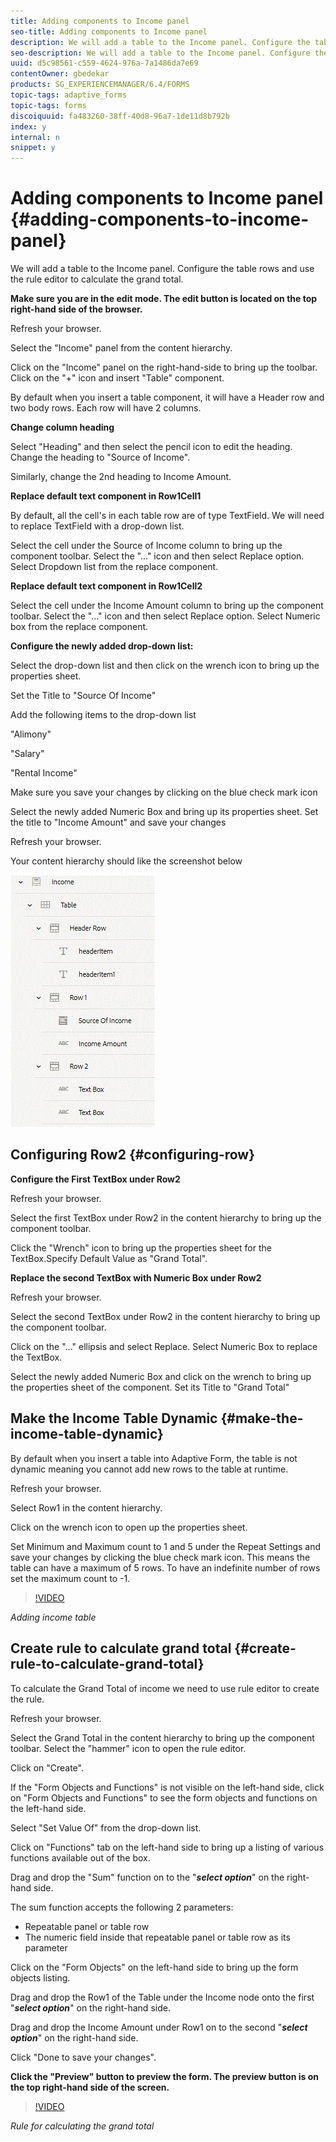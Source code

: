 ```yaml
---
title: Adding components to Income panel
seo-title: Adding components to Income panel
description: We will add a table to the Income panel. Configure the table rows and use the rule editor to calculate the grand total.
seo-description: We will add a table to the Income panel. Configure the table rows and use the rule editor to calculate the grand total.
uuid: d5c98561-c559-4624-976a-7a1486da7e69
contentOwner: gbedekar
products: SG_EXPERIENCEMANAGER/6.4/FORMS
topic-tags: adaptive_forms
topic-tags: forms
discoiquuid: fa483260-38ff-40d8-96a7-1de11d8b792b
index: y
internal: n
snippet: y
---
```


# Adding components to Income panel {#adding-components-to-income-panel}

We will add a table to the Income panel. Configure the table rows and use the rule editor to calculate the grand total.


**Make sure you are in the edit mode. The edit button is located on the top right-hand side of the browser.**

Refresh your browser.

Select the "Income" panel from the content hierarchy.

Click on the "Income" panel on the right-hand-side to bring up the toolbar. Click on the "+" icon and insert "Table" component.

By default when you insert a table component, it will have a Header row and two body rows. Each row will have 2 columns.

**Change column heading**

Select "Heading" and then select the pencil icon to edit the heading. Change the heading to "Source of Income".

Similarly, change the 2nd heading to Income Amount.

**Replace default text component in Row1Cell1**

By default, all the cell's in each table row are of type TextField. We will need to replace TextField with a drop-down list.

Select the cell under the Source of Income column to bring up the component toolbar. Select the "..." icon and then select Replace option. Select Dropdown list from the replace component.

**Replace default text component in Row1Cell2**

Select the cell under the Income Amount column to bring up the component toolbar. Select the "..." icon and then select Replace option. Select Numeric box from the replace component.

**Configure the newly added drop-down list:**

Select the drop-down list and then click on the wrench icon to bring up the properties sheet.

Set the Title to "Source Of Income"

Add the following items to the drop-down list

"Alimony"

"Salary"

"Rental Income"

Make sure you save your changes by clicking on the blue check mark icon

Select the newly added Numeric Box and bring up its properties sheet. Set the title to "Income Amount" and save your changes

Refresh your browser.

Your content hierarchy should like the screenshot below

![incomesection](assets/incomesection.gif)

## Configuring Row2 {#configuring-row}

**Configure the First TextBox under Row2**

Refresh your browser.

Select the first TextBox under Row2 in the content hierarchy to bring up the component toolbar.

Click the "Wrench" icon to bring up the properties sheet for the TextBox.Specify Default Value as "Grand Total".

**Replace the second TextBox with Numeric Box under Row2**

Refresh your browser.

Select the second TextBox under Row2 in the content hierarchy to bring up the component toolbar.

Click on the "..." ellipsis and select Replace. Select Numeric Box to replace the TextBox.

Select the newly added Numeric Box and click on the wrench to bring up the properties sheet of the component. Set its Title to "Grand Total"

## Make the Income Table Dynamic {#make-the-income-table-dynamic}

By default when you insert a table into Adaptive Form, the table is not dynamic meaning you cannot add new rows to the table at runtime.

Refresh your browser.

Select Row1 in the content hierarchy.

Click on the wrench icon to open up the properties sheet.

Set Minimum and Maximum count to 1 and 5 under the Repeat Settings and save your changes by clicking the blue check mark icon. This means the table can have a maximum of 5 rows. To have an indefinite number of rows set the maximum count to -1.

>[!VIDEO](https://video.tv.adobe.com/v/22198?quality=9)

*Adding income table*

## Create rule to calculate grand total {#create-rule-to-calculate-grand-total}

To calculate the Grand Total of income we need to use rule editor to create the rule.

Refresh your browser.

Select the Grand Total in the content hierarchy to bring up the component toolbar. Select the "hammer" icon to open the rule editor.

Click on "Create".

If the "Form Objects and Functions" is not visible on the left-hand side, click on "Form Objects and Functions" to see the form objects and functions on the left-hand side.

Select "Set Value Of" from the drop-down list.

Click on "Functions" tab on the left-hand side to bring up a listing of various functions available out of the box.

Drag and drop the "Sum" function on to the "***select option***" on the right-hand side.

The sum function accepts the following 2 parameters:

* Repeatable panel or table row
* The numeric field inside that repeatable panel or table row as its parameter

Click on the "Form Objects" on the left-hand side to bring up the form objects listing.

Drag and drop the Row1 of the Table under the Income node onto the first "***select option***" on the right-hand side.

Drag and drop the Income Amount under Row1 on to the second "***select option***" on the right-hand side.

Click "Done to save your changes".

**Click the "Preview" button to preview the form. The preview button is on the top right-hand side of the screen.**

>[!VIDEO](https://video.tv.adobe.com/v/22197?quality=9)

*Rule for calculating the grand total*

